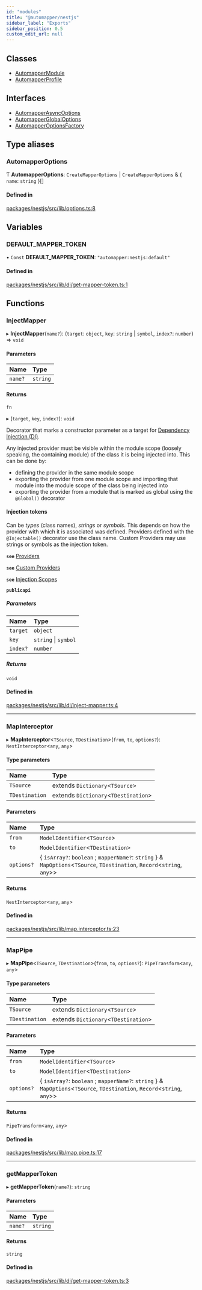 ```yaml
---
id: "modules"
title: "@automapper/nestjs"
sidebar_label: "Exports"
sidebar_position: 0.5
custom_edit_url: null
---
```


## Classes

- [AutomapperModule](classes/AutomapperModule.md)
- [AutomapperProfile](classes/AutomapperProfile.md)

## Interfaces

- [AutomapperAsyncOptions](interfaces/AutomapperAsyncOptions.md)
- [AutomapperGlobalOptions](interfaces/AutomapperGlobalOptions.md)
- [AutomapperOptionsFactory](interfaces/AutomapperOptionsFactory.md)

## Type aliases

### AutomapperOptions

Ƭ **AutomapperOptions**: `CreateMapperOptions` \| `CreateMapperOptions` & { `name`: `string`  }[]

#### Defined in

[packages/nestjs/src/lib/options.ts:8](https://github.com/nartc/mapper/blob/efc4cb9d/packages/nestjs/src/lib/options.ts#L8)

## Variables

### DEFAULT\_MAPPER\_TOKEN

• `Const` **DEFAULT\_MAPPER\_TOKEN**: ``"automapper:nestjs:default"``

#### Defined in

[packages/nestjs/src/lib/di/get-mapper-token.ts:1](https://github.com/nartc/mapper/blob/efc4cb9d/packages/nestjs/src/lib/di/get-mapper-token.ts#L1)

## Functions

### InjectMapper

▸ **InjectMapper**(`name?`): (`target`: `object`, `key`: `string` \| `symbol`, `index?`: `number`) => `void`

#### Parameters

| Name | Type |
| :------ | :------ |
| `name?` | `string` |

#### Returns

`fn`

▸ (`target`, `key`, `index?`): `void`

Decorator that marks a constructor parameter as a target for
[Dependency Injection (DI)](https://docs.nestjs.com/providers#dependency-injection).

Any injected provider must be visible within the module scope (loosely
speaking, the containing module) of the class it is being injected into. This
can be done by:

- defining the provider in the same module scope
- exporting the provider from one module scope and importing that module into the
  module scope of the class being injected into
- exporting the provider from a module that is marked as global using the
  `@Global()` decorator

#### Injection tokens
Can be *types* (class names), *strings* or *symbols*. This depends on how the
provider with which it is associated was defined. Providers defined with the
`@Injectable()` decorator use the class name. Custom Providers may use strings
or symbols as the injection token.

**`see`** [Providers](https://docs.nestjs.com/providers)

**`see`** [Custom Providers](https://docs.nestjs.com/fundamentals/custom-providers)

**`see`** [Injection Scopes](https://docs.nestjs.com/fundamentals/injection-scopes)

**`publicapi`**

##### Parameters

| Name | Type |
| :------ | :------ |
| `target` | `object` |
| `key` | `string` \| `symbol` |
| `index?` | `number` |

##### Returns

`void`

#### Defined in

[packages/nestjs/src/lib/di/inject-mapper.ts:4](https://github.com/nartc/mapper/blob/efc4cb9d/packages/nestjs/src/lib/di/inject-mapper.ts#L4)

___

### MapInterceptor

▸ **MapInterceptor**<`TSource`, `TDestination`\>(`from`, `to`, `options?`): `NestInterceptor`<`any`, `any`\>

#### Type parameters

| Name | Type |
| :------ | :------ |
| `TSource` | extends `Dictionary`<`TSource`\> |
| `TDestination` | extends `Dictionary`<`TDestination`\> |

#### Parameters

| Name | Type |
| :------ | :------ |
| `from` | `ModelIdentifier`<`TSource`\> |
| `to` | `ModelIdentifier`<`TDestination`\> |
| `options?` | { `isArray?`: `boolean` ; `mapperName?`: `string`  } & `MapOptions`<`TSource`, `TDestination`, `Record`<`string`, `any`\>\> |

#### Returns

`NestInterceptor`<`any`, `any`\>

#### Defined in

[packages/nestjs/src/lib/map.interceptor.ts:23](https://github.com/nartc/mapper/blob/efc4cb9d/packages/nestjs/src/lib/map.interceptor.ts#L23)

___

### MapPipe

▸ **MapPipe**<`TSource`, `TDestination`\>(`from`, `to`, `options?`): `PipeTransform`<`any`, `any`\>

#### Type parameters

| Name | Type |
| :------ | :------ |
| `TSource` | extends `Dictionary`<`TSource`\> |
| `TDestination` | extends `Dictionary`<`TDestination`\> |

#### Parameters

| Name | Type |
| :------ | :------ |
| `from` | `ModelIdentifier`<`TSource`\> |
| `to` | `ModelIdentifier`<`TDestination`\> |
| `options?` | { `isArray?`: `boolean` ; `mapperName?`: `string`  } & `MapOptions`<`TSource`, `TDestination`, `Record`<`string`, `any`\>\> |

#### Returns

`PipeTransform`<`any`, `any`\>

#### Defined in

[packages/nestjs/src/lib/map.pipe.ts:17](https://github.com/nartc/mapper/blob/efc4cb9d/packages/nestjs/src/lib/map.pipe.ts#L17)

___

### getMapperToken

▸ **getMapperToken**(`name?`): `string`

#### Parameters

| Name | Type |
| :------ | :------ |
| `name?` | `string` |

#### Returns

`string`

#### Defined in

[packages/nestjs/src/lib/di/get-mapper-token.ts:3](https://github.com/nartc/mapper/blob/efc4cb9d/packages/nestjs/src/lib/di/get-mapper-token.ts#L3)
